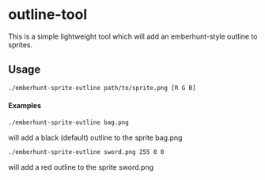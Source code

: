 # outline-tool
This is a simple lightweight tool which will add an emberhunt-style outline to sprites.

## Usage
```bash
./emberhunt-sprite-outline path/to/sprite.png [R G B]
```

#### Examples
```bash
./emberhunt-sprite-outline bag.png
```
will add a black (default) outline to the sprite bag.png
```bash
./emberhunt-sprite-outline sword.png 255 0 0
```
will add a red outline to the sprite sword.png
